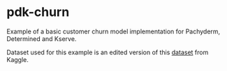 # pdk-churn

Example of a basic customer churn model implementation for Pachyderm, Determined and Kserve.

Dataset used for this example is an edited version of this [dataset](https://www.kaggle.com/datasets/abhinav89/telecom-customer) from Kaggle.
